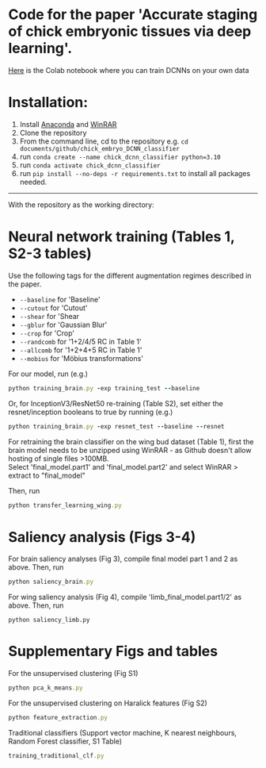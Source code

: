 # Code for the paper 'Accurate staging of chick embryonic tissues via deep learning'.

[Here](https://colab.research.google.com/drive/1wH53iao1chYqNcCUbx7cXNvgCMm0gRFT?usp=sharing) is the Colab notebook where you can train DCNNs on your own data 


# Installation:

1. Install [Anaconda](https://docs.anaconda.com/anaconda/install/index.html) and [WinRAR](https://www.win-rar.com/postdownload.html?&L=0)
2. Clone the repository
3. From the command line, cd to the repository e.g. ```cd documents/github/chick_embryo_DCNN_classifier```
4. run ```conda create --name chick_dcnn_classifier python=3.10```
5. run ```conda activate chick_dcnn_classifier```
6. run ```pip install --no-deps -r requirements.txt``` to install all packages needed.

---
With the repository as the working directory:

# Neural network training (Tables 1, S2-3 tables)

Use the following tags for the different augmentation regimes described in the paper.


*   ```--baseline``` for 'Baseline' 
*  ```--cutout``` for 'Cutout'
*   ```--shear``` for 'Shear
*   ```--gblur``` for 'Gaussian Blur'
*   ```--crop``` for 'Crop'
*   ```--randcomb``` for '1+2/4/5 RC in Table 1'
*   ```--allcomb``` for '1+2+4+5 RC in Table 1'
*   ```--mobius``` for 'Möbius transformations'


For our model, run  (e.g.)

```rb
python training_brain.py -exp training_test --baseline
```

Or, for InceptionV3/ResNet50 re-training (Table S2), set either the resnet/inception booleans to true by running (e.g.) 

```rb
python training_brain.py -exp resnet_test --baseline --resnet
``` 

For retraining the brain classifier on the wing bud dataset (Table 1), first the brain model needs to be unzipped using WinRAR - as Github doesn't allow hosting of single files >100MB.\
Select 'final_model.part1' and 'final_model.part2' and select WinRAR > extract to "final_model\"

Then, run
```rb
python transfer_learning_wing.py
```

# Saliency analysis (Figs 3-4)

For brain saliency analyses (Fig 3), compile final model part 1 and 2 as above.
Then, run 
```rb
python saliency_brain.py
```

For wing saliency analysis (Fig 4), compile 'limb_final_model.part1/2' as above.
Then, run
```
python saliency_limb.py
```
# Supplementary Figs and tables
For the unsupervised clustering (Fig S1)

```rb
python pca_k_means.py
```
For the unsupervised clustering on Haralick features (Fig S2)
```rb
python feature_extraction.py
```

Traditional classifiers (Support vector machine, K nearest neighbours, Random Forest classifier, S1 Table)

```rb
training_traditional_clf.py
```
